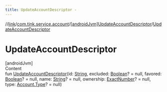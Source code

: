 ```yaml
---
title: UpdateAccountDescriptor -
---
```

//[link](../../index.md)/[com.tink.service.account](../index.md)/[[androidJvm]UpdateAccountDescriptor](index.md)/[UpdateAccountDescriptor](-update-account-descriptor.md)



# UpdateAccountDescriptor  
[androidJvm]  
Content  
fun [UpdateAccountDescriptor](-update-account-descriptor.md)(id: [String](https://kotlinlang.org/api/latest/jvm/stdlib/kotlin/-string/index.html), excluded: [Boolean](https://kotlinlang.org/api/latest/jvm/stdlib/kotlin/-boolean/index.html)? = null, favored: [Boolean](https://kotlinlang.org/api/latest/jvm/stdlib/kotlin/-boolean/index.html)? = null, name: [String](https://kotlinlang.org/api/latest/jvm/stdlib/kotlin/-string/index.html)? = null, ownership: [ExactNumber](../../com.tink.model.misc/[android-jvm]-exact-number/index.md)? = null, type: [Account.Type](../../com.tink.model.account/[android-jvm]-account/-type/index.md)? = null)  



